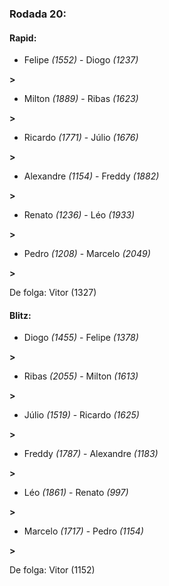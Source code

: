 ### Rodada 20:

#### Rapid:

* Felipe *(1552)*     -     Diogo *(1237)*

 **>** 
* Milton *(1889)*     -     Ribas *(1623)*

 **>** 
* Ricardo *(1771)*     -     Júlio *(1676)*

 **>** 
* Alexandre *(1154)*     -     Freddy *(1882)*

 **>** 
* Renato *(1236)*     -     Léo *(1933)*

 **>** 
* Pedro *(1208)*     -     Marcelo *(2049)*

 **>** 

De folga: Vitor (1327)

#### Blitz:

* Diogo *(1455)*     -     Felipe *(1378)*

 **>** 
* Ribas *(2055)*     -     Milton *(1613)*

 **>** 
* Júlio *(1519)*     -     Ricardo *(1625)*

 **>** 
* Freddy *(1787)*     -     Alexandre *(1183)*

 **>** 
* Léo *(1861)*     -     Renato *(997)*

 **>** 
* Marcelo *(1717)*     -     Pedro *(1154)*

 **>** 

De folga: Vitor (1152)

